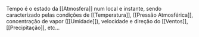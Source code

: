 Tempo é o estado da [[Atmosfera]] num local e instante, sendo caracterizado pelas condições de [[Temperatura]], [[Pressão Atmosférica]], concentração de vapor ([[Umidade]]), velocidade e direção do [[Ventos]], [[Precipitação]], etc...